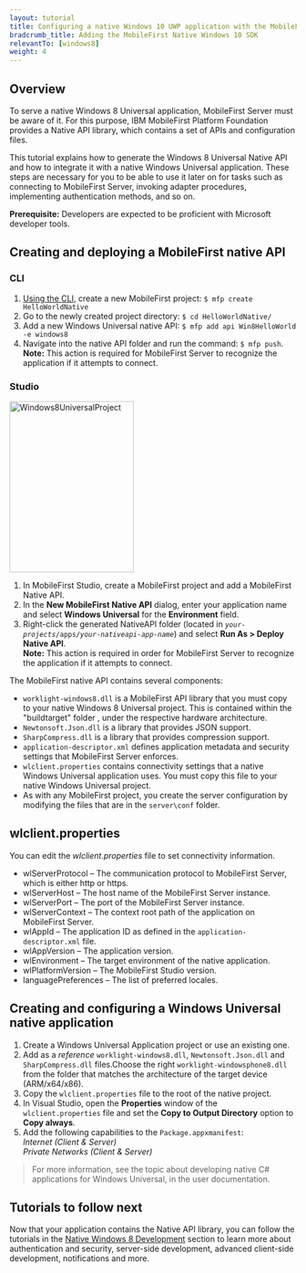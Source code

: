 ```yaml
---
layout: tutorial
title: Configuring a native Windows 10 UWP application with the MobileFirst Platform SDK
bradcrumb_title: Adding the MobileFirst Native Windows 10 SDK
relevantTo: [windows8]
weight: 4
---
```

<h2>Overview</h2>
<p>To serve a native Windows 8 Universal application, MobileFirst Server must be aware of it. For this purpose, IBM MobileFirst Platform Foundation provides a Native API library, which contains a set of APIs and configuration files.</p>
<p>This tutorial explains how to generate the Windows 8 Universal Native API and how to integrate it with a native Windows Universal application. These steps are necessary for you to be able to use it later on for tasks such as connecting to MobileFirst Server, invoking adapter procedures, implementing authentication methods, and so on.</p>
<p><strong>Prerequisite:</strong> Developers are expected to be proficient with Microsoft developer tools.</p>
<h2>Creating and deploying a MobileFirst native API</h2>
<h3>CLI</h3>
<ol>
<li><a href="../../advanced-client-side-development/using-cli-create-build-manage-project-artifacts/">Using the CLI</a>, create a new MobileFirst project: <code>$ mfp create HelloWorldNative</code></li>
<li>Go to the newly created project directory: <code>$ cd HelloWorldNative/</code></li>
<li>Add a new Windows Universal native API: <code>$ mfp add api Win8HelloWorld -e windows8</code></li>
<li>Navigate into the native API folder and run the command: <code>$ mfp push</code>. <strong>Note:</strong> This action is required for MobileFirst Server to recognize the application if it attempts to connect.</li>
</ol>
<h3>Studio</h3>
<p><a href="https://developer.ibm.com/mobilefirstplatform/wp-content/uploads/sites/32/2015/04/Windows8UniversalProject.png"><img src="{{ site.baseurl }}/assets/backup/Windows8UniversalProject-218x300.png" alt="Windows8UniversalProject" width="218" height="300" class="alignright size-medium wp-image-14736" /></a></p>
<ol>
<li>In MobileFirst Studio, create a MobileFirst project and add a MobileFirst Native API.</li>
<li>In the <strong>New MobileFirst Native API</strong> dialog, enter your application name and select <strong>Windows Universal</strong> for the <strong>Environment</strong> field.</li>
<li>Right-click the generated NativeAPI folder (located in <code><em>your-projects</em>/apps/<em>your-nativeapi-app-name</em></code>) and select <strong>Run As &gt; Deploy Native API</strong>.<br />
 <strong>Note:</strong> This action is required in order for MobileFirst Server to recognize the application if it attempts to connect.</li>
</ol>
<p>The MobileFirst native API contains several components:</p>
<ul>
<li><code>worklight-windows8.dll</code> is a MobileFirst API library that you must copy to your native Windows 8 Universal project. This is contained within the "buildtarget" folder , under the respective hardware architecture.</li>
<li><code>Newtonsoft.Json.dll</code> is a library that provides JSON support.</li>
<li><code>SharpCompress.dll</code> is a library that provides compression support.</li>
<li><code>application-descriptor.xml</code> defines application metadata and security settings that MobileFirst Server enforces.</li>
<li><code>wlclient.properties</code> contains connectivity settings that a native Windows Universal application uses. You must copy this file to your native Windows Universal project.</li>
<li>As with any MobileFirst project, you create the server configuration by modifying the files that are in the <code>server\conf</code> folder.</li>
</ul>
<h2>wlclient.properties</h2>
<p>You can edit the <em>wlclient.properties</em> file to set connectivity information.</p>
<ul>
<li>wlServerProtocol – The communication protocol to MobileFirst Server, which is either http or https.</li>
<li>wlServerHost – The host name of the MobileFirst Server instance.</li>
<li>wlServerPort – The port of the MobileFirst Server instance.</li>
<li>wlServerContext – The context root path of the application on MobileFirst Server.</li>
<li>wlAppId – The application ID as defined in the <code>application-descriptor.xml</code> file.</li>
<li>wlAppVersion – The application version.</li>
<li>wlEnvironment – The target environment of the native application.</li>
<li>wlPlatformVersion – The MobileFirst Studio version.</li>
<li>languagePreferences – The list of preferred locales.</li>
</ul>
<h2>Creating and configuring a Windows Universal native application</h2>
<ol>
<li>Create a Windows Universal Application project or use an existing one.</li>
<li>Add as a <em>reference</em> <code>worklight-windows8.dll</code>, <code>Newtonsoft.Json.dll</code> and <code>SharpCompress.dll</code> files.Choose the right <code>worklight-windowsphone8.dll</code> from the folder that matches the architecture of the target device (ARM/x64/x86).</li>
<li>Copy the <code>wlclient.properties</code> file to the root of the native project.</li>
<li>In Visual Studio, open the <strong>Properties</strong> window of the <code>wlclient.properties</code> file and set the <strong>Copy to Output Directory</strong> option to <strong>Copy always</strong>.</li>
<li>Add the following capabilities to the <code>Package.appxmanifest</code>:<br />
<em>Internet (Client &amp; Server)</em><br />
<em>Private Networks (Client &amp; Server)</em></li>
</ol>
<blockquote><p>For more information, see the topic about developing native C# applications for Windows Universal, in the user documentation.</p></blockquote>
<h2 id="next">Tutorials to follow next</h2>
<p>Now that your application contains the Native API library, you can follow the tutorials in the <a href="../../native/windows8/">Native Windows 8 Development</a> section to learn more about authentication and security, server-side development, advanced client-side development, notifications and more.</p>
